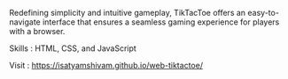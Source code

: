 Redefining simplicity and intuitive gameplay, TikTacToe offers an easy-to-navigate interface that ensures a seamless
gaming experience for players with a browser.

Skills : HTML, CSS, and JavaScript

Visit : https://isatyamshivam.github.io/web-tiktactoe/
